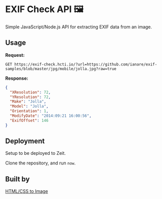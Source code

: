 # EXIF Check API 🖼
Simple JavaScript/Node.js API for extracting EXIF data from an image.

## Usage

**Request:**
```
GET https://exif-check.hcti.io/?url=https://github.com/ianare/exif-samples/blob/master/jpg/mobile/jolla.jpg?raw=true
```

**Response:**

```json
{
  "XResolution": 72,
  "YResolution": 72,
  "Make": "Jolla",
  "Model": "Jolla",
  "Orientation": 1,
  "ModifyDate": "2014:09:21 16:00:56",
  "ExifOffset": 146
}
```

## Deployment
Setup to be deployed to Zeit.

Clone the repository, and run `now`.

## Built by
[HTML/CSS to Image](https://htmlcsstoimage.com)
